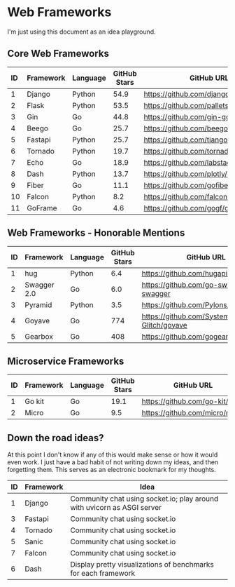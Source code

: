 # Web Frameworks

I'm just using this document as an idea playground.

## Core Web Frameworks

| ID | Framework | Language | GitHub Stars | GitHub URL                               |
|:---|-----------|----------|--------------|------------------------------------------|
| 1  | Django    | Python   | 54.9         | https://github.com/django/django         |
| 2  | Flask     | Python   | 53.5         | https://github.com/pallets/flask         |
| 3  | Gin       | Go       | 44.8         | https://github.com/gin-gonic/gin         |
| 4  | Beego     | Go       | 25.7         | https://github.com/beego/beego           |
| 5  | Fastapi   | Python   | 25.7         | https://github.com/tiangolo/fastapi      |
| 6  | Tornado   | Python   | 19.7         | https://github.com/tornadoweb/tornado    |
| 7  | Echo      | Go       | 18.9         | https://github.com/labstack/echo         |
| 8  | Dash      | Python   | 13.7         | https://github.com/plotly/dash           |
| 9  | Fiber     | Go       | 11.1         | https://github.com/gofiber/fiber         |
| 10 | Falcon    | Python   |  8.2         | https://github.com/falconry/falcon       |
| 11 | GoFrame   | Go       |  4.6         | https://github.com/gogf/gf               |

## Web Frameworks - Honorable Mentions

| ID | Framework   | Language | GitHub Stars | GitHub URL                               |
|:---|-------------|----------|--------------|------------------------------------------|
| 1  | hug         | Python   |  6.4         | https://github.com/hugapi/hug            |
| 2  | Swagger 2.0 | Go       |  6.0         | https://github.com/go-swagger/go-swagger |
| 3  | Pyramid     | Python   |  3.5         | https://github.com/Pylons/pyramid        |
| 4  | Goyave      | Go       |  774         | https://github.com/System-Glitch/goyave  |
| 5  | Gearbox     | Go       |  408         | https://github.com/gogearbox/gearbox     |

## Microservice Frameworks

| ID | Framework | Language | GitHub Stars | GitHub URL                               |
|:---|-----------|----------|--------------|------------------------------------------|
| 1  | Go kit    | Go       | 19.1         | https://github.com/go-kit/kit            |
| 2  | Micro     | Go       |  9.5         | https://github.com/micro/micro           |

## Down the road ideas?

At this point I don't know if any of this would make sense or how it would even work. I
just have a bad habit of not writing down my ideas, and then forgetting them. This serves
as an electronic bookmark for my thoughts.

| ID | Framework | Idea                                                                    |
|:---|-----------|-------------------------------------------------------------------------|
| 1  | Django    | Community chat using socket.io; play around with uvicorn as ASGI server |
| 3  | Fastapi   | Community chat using socket.io                                          |
| 4  | Tornado   | Community chat using socket.io                                          |
| 5  | Sanic     | Community chat using socket.io                                          |
| 7  | Falcon    | Community chat using socket.io                                          |
| 6  | Dash      | Display pretty visualizations of benchmarks for each framework          | 
